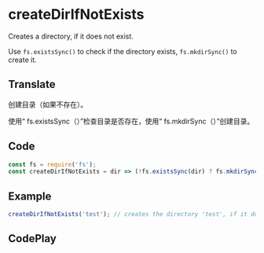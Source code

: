 # createDirIfNotExists

Creates a directory, if it does not exist.

Use `fs.existsSync()` to check if the directory exists, `fs.mkdirSync()` to create it.

## Translate

创建目录（如果不存在）。

使用“ fs.existsSync（）”检查目录是否存在，使用“ fs.mkdirSync（）”创建目录。

## Code

```js
const fs = require('fs');
const createDirIfNotExists = dir => (!fs.existsSync(dir) ? fs.mkdirSync(dir) : undefined);
```

## Example

```js
createDirIfNotExists('test'); // creates the directory 'test', if it doesn't exist
```

## CodePlay

<template>
  <code-play codeplay-id="" />
</template>
